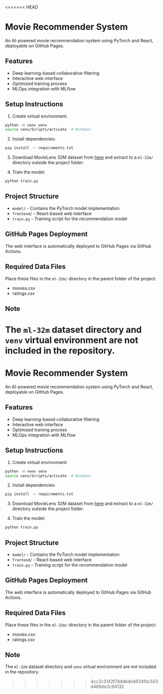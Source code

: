 <<<<<<< HEAD
# Movie Recommender System

An AI-powered movie recommendation system using PyTorch and React, deployable on GitHub Pages.

## Features
- Deep learning-based collaborative filtering
- Interactive web interface
- Optimized training process
- MLOps integration with MLflow

## Setup Instructions

1. Create virtual environment:
```bash
python -m venv venv
source venv/Scripts/activate  # Windows
```

2. Install dependencies:
```bash
pip install -r requirements.txt
```

3. Download MovieLens 32M dataset from [here](https://grouplens.org/datasets/movielens/25m/) and extract to a `ml-32m/` directory outside the project folder.

4. Train the model:
```bash
python train.py
```

## Project Structure
- `model/` - Contains the PyTorch model implementation
- `frontend/` - React-based web interface
- `train.py` - Training script for the recommendation model

## GitHub Pages Deployment
The web interface is automatically deployed to GitHub Pages via GitHub Actions.

## Required Data Files
Place these files in the `ml-32m/` directory in the parent folder of the project:
- movies.csv
- ratings.csv

## Note
The `ml-32m` dataset directory and `venv` virtual environment are not included in the repository.
=======
# Movie Recommender System

An AI-powered movie recommendation system using PyTorch and React, deployable on GitHub Pages.

## Features
- Deep learning-based collaborative filtering
- Interactive web interface
- Optimized training process
- MLOps integration with MLflow

## Setup Instructions

1. Create virtual environment:
```bash
python -m venv venv
source venv/Scripts/activate  # Windows
```

2. Install dependencies:
```bash
pip install -r requirements.txt
```

3. Download MovieLens 32M dataset from [here](https://grouplens.org/datasets/movielens/25m/) and extract to a `ml-32m/` directory outside the project folder.

4. Train the model:
```bash
python train.py
```

## Project Structure
- `model/` - Contains the PyTorch model implementation
- `frontend/` - React-based web interface
- `train.py` - Training script for the recommendation model

## GitHub Pages Deployment
The web interface is automatically deployed to GitHub Pages via GitHub Actions.

## Required Data Files
Place these files in the `ml-32m/` directory in the parent folder of the project:
- movies.csv
- ratings.csv

## Note
The `ml-32m` dataset directory and `venv` virtual environment are not included in the repository.
>>>>>>> 4cc3c3142f7dddbde4634fdc503d469de2c94132
